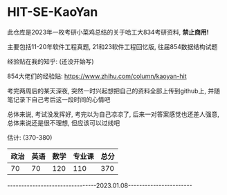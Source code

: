 # HIT-SE-KaoYan

此仓库是2023年一枚考研小菜鸡总结的关于哈工大834考研资料, **禁止商用!**

主要包括11-20年软件工程真题, 21和23软件工程回忆版, 往届854数据结构试题

经验贴在我的知乎: (还没开始写)

854大佬们的经验贴: https://www.zhihu.com/column/kaoyan-hit

考完两周后的某天深夜, 突然一时兴起想把自己的资料全部上传到github上, 并随笔记录下自己考后这一段时间的心情吧

总体来说, 考试没发挥好, 考完以为自己凉凉了, 后来一对答案感觉也还差人强意, 总体来说还是很不理想, 但应该可以过线吧

估计: (370-380)

| 政治 | 英语 | 数学 | 专业课 | 总分 |
| ---- | ---- | ---- | ------ | ---- |
| 70   | 70   | 120  | 110    | 370  |

--------------------------------2023.01.08-----------------------
